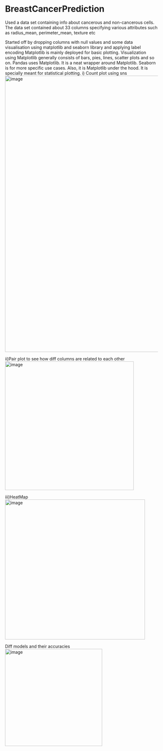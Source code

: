 # BreastCancerPrediction

Used a data set containing info about cancerous and non-cancerous cells. The data set contained about 33 columns specifying various attributes such as radius_mean, perimeter_mean, texture etc

Started off by dropping columns with null values and some data visualisation using matplotlib and seaborn library and applying label encoding
Matplotlib is mainly deployed for basic plotting. Visualization using Matplotlib generally consists of bars, pies, lines, scatter plots and so on.
Pandas uses Matplotlib. It is a neat wrapper around Matplotlib. Seaborn is for more specific use cases. Also, it is Matplotlib under the hood. It is specially meant for statistical plotting.
i) Count plot using sns
<img width="910" alt="image" src="https://user-images.githubusercontent.com/66938192/187818648-465100a6-17d0-4fd0-80e4-d83872d73150.png">

ii)Pair plot to see how diff columns are related to each other
<img width="424" alt="image" src="https://user-images.githubusercontent.com/66938192/187818795-6efdcf4d-d549-4ec8-82fe-bd289c60dab4.png">

iii)HeatMap 
<img width="461" alt="image" src="https://user-images.githubusercontent.com/66938192/187818879-3e330509-86d1-43dc-bbe9-58c573ab4ed0.png">

Diff models and their accuracies
<img width="320" alt="image" src="https://user-images.githubusercontent.com/66938192/187819102-4d8e2a04-38d5-4d51-9a6e-5071a6910ae5.png">

